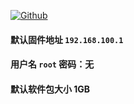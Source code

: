 [![Github](https://img.shields.io/badge/Release文件可在国内加速站下载-FC7C0D?logo=github&logoColor=fff&labelColor=000&style=for-the-badge)](https://wkdaily.cpolar.top/archives/1)
#### 默认固件地址 `192.168.100.1`
#### 用户名 `root` 密码：无
#### 默认软件包大小 1GB

